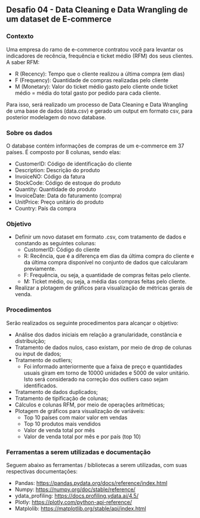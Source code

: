 ## Desafio 04 - Data Cleaning e Data Wrangling de um dataset de E-commerce

### Contexto
Uma empresa do ramo de e-commerce contratou você para levantar os indicadores de recência, frequência e ticket médio (RFM) dos seus clientes. A saber RFM:
- R (Recency): Tempo que o cliente realizou a última compra (em dias)
- F (Frequency): Quantidade de compras realizadas pelo cliente
- M (Monetary): Valor do ticket médio gasto pelo cliente
onde ticket médio = média do total gasto por pedido para cada cliente.

Para isso, será realizado um processo de Data Cleaning e Data Wrangling de uma base de dados (data.csv) e gerado um output em formato csv, para posterior modelagem do novo database.

### Sobre os dados
O database contém informações de compras de um e-commerce em 37 países. É composto por 8 colunas, sendo elas:
- CustomerID: Código de identificação do cliente
- Description: Descrição do produto
- InvoiceNO: Código da fatura
- StockCode: Código de estoque do produto
- Quantity: Quantidade do produto
- InvoiceDate: Data do faturamento (compra)
- UnitPrice: Preço unitário do produto
- Country: País da compra

### Objetivo
- Definir um novo dataset em formato .csv, com tratamento de dados e constando as seguintes colunas:
  - CustomerID: Código do cliente
  - R: Recência, que é a diferença em dias da última compra do cliente e da última compra disponível no conjunto de dados que calcularam previamente.
  - F: Frequência, ou seja, a quantidade de compras feitas pelo cliente.
  - M: Ticket médio, ou seja, a média das compras feitas pelo cliente.
- Realizar a plotagem de gráficos para visualização de métricas gerais de venda.

### Procedimentos
Serão realizados os seguinte procedimentos para alcançar o objetivo:
- Análise dos dados iniciais em relação a granularidade, constância e distribuição;
- Tratamento de dados nulos, caso existam, por meio de drop de colunas ou input de dados;
- Tratamento de outliers;
  - Foi informado anteriormente que a faixa de preço e quantidades usuais giram em torno de 10000 unidades e 5000 de valor unitário. Isto será considerado na correção dos outliers caso sejam identificados.
- Tratamento de dados duplicados;
- Tratamento de tipificação de colunas;
- Cálculos e colunas RFM, por meio de operações arítméticas;
- Plotagem de gráficos para visualização de variáveis:
  - Top 10 países com maior valor em vendas
  - Top 10 produtos mais vendidos
  - Valor de venda total por mês
  - Valor de venda total por mês e por país (top 10)

### Ferramentas a serem utilizadas e documentação
Seguem abaixo as ferramentas / bibliotecas a serem utilizadas, com suas respectivas documentações:
- Pandas: https://pandas.pydata.org/docs/reference/index.html
- Numpy: https://numpy.org/doc/stable/reference/
- ydata_profiling: https://docs.profiling.ydata.ai/4.5/
- Plotly: https://plotly.com/python-api-reference/
- Matplolib: https://matplotlib.org/stable/api/index.html
